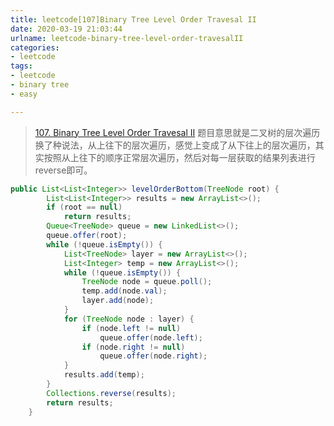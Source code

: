```yaml
---
title: leetcode[107]Binary Tree Level Order Travesal II
date: 2020-03-19 21:03:44
urlname: leetcode-binary-tree-level-order-travesalII
categories:
- leetcode
tags:
- leetcode
- binary tree
- easy

---
```


>[107. Binary Tree Level Order Travesal II](https://leetcode.com/problems/binary-tree-level-order-traversal-ii/)
题目意思就是二叉树的层次遍历换了种说法，从上往下的层次遍历，感觉上变成了从下往上的层次遍历，其实按照从上往下的顺序正常层次遍历，然后对每一层获取的结果列表进行reverse即可。

<!--more-->
```java
public List<List<Integer>> levelOrderBottom(TreeNode root) {
        List<List<Integer>> results = new ArrayList<>();
        if (root == null)
            return results;
        Queue<TreeNode> queue = new LinkedList<>();
        queue.offer(root);
        while (!queue.isEmpty()) {
            List<TreeNode> layer = new ArrayList<>();
            List<Integer> temp = new ArrayList<>();
            while (!queue.isEmpty()) {
                TreeNode node = queue.poll();
                temp.add(node.val);
                layer.add(node);
            }
            for (TreeNode node : layer) {
                if (node.left != null)
                    queue.offer(node.left);
                if (node.right != null)
                    queue.offer(node.right);
            }
            results.add(temp);
        }
        Collections.reverse(results);
        return results;
    }
```
